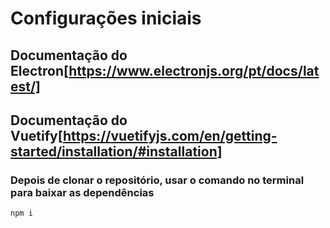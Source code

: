 # Configurações iniciais

## Documentação do Electron[https://www.electronjs.org/pt/docs/latest/]
## Documentação do Vuetify[https://vuetifyjs.com/en/getting-started/installation/#installation]

### Depois de clonar o repositório, usar o comando no terminal para baixar as dependências
```
npm i
```
